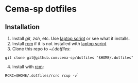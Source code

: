 # Cema-sp dotfiles
## Installation

1. Install *git*, *zsh*, etc. Use [laptop script] or see what it installs.
2. Install [rcm] if it is not installed with [laptop script]
3. Clone this repo to *~/.dotfiles*:

  `git clone git@github.com:cema-sp/dotfiles "$HOME/.dotfiles"`

4. Install with [rcm]:

  ~~~
  RCRC=$HOME/.dotfiles/rcrc rcup -v`
  ~~~

[laptop script]: https://github.com/cema-sp/laptop "laptop script"
[rcm]: https://github.com/thoughtbot/rcm "RCM"

